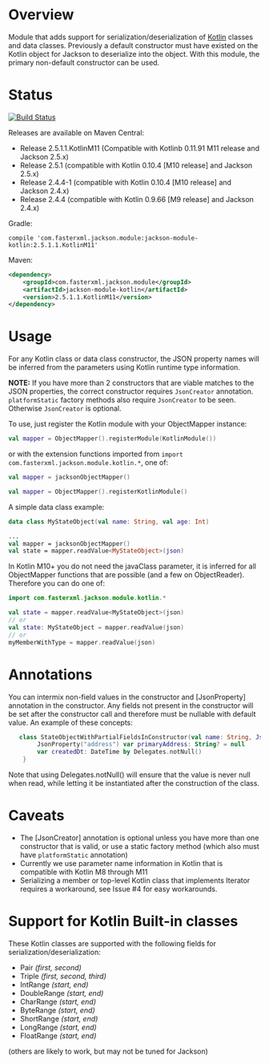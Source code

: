 # Overview

Module that adds support for serialization/deserialization of [Kotlin](http://kotlinlang.org) classes and data classes.  Previously a default constructor must have existed on the Kotlin object for Jackson to deserialize into the object.  With this module, the primary non-default constructor can be used.

# Status

[![Build Status](https://travis-ci.org/FasterXML/jackson-module-kotlin.svg)](https://travis-ci.org/FasterXML/jackson-module-kotlin)

Releases are available on Maven Central:

* Release 2.5.1.1.KotlinM11 (Compatible with Kotlinb 0.11.91 M11 release and Jackson 2.5.x)
* Release 2.5.1 (compatible with Kotlin 0.10.4 [M10 release] and Jackson 2.5.x)
* Release 2.4.4-1 (compatible with Kotlin 0.10.4 [M10 release] and Jackson 2.4.x)
* Release 2.4.4 (compatible with Kotlin 0.9.66 [M9 release] and Jackson 2.4.x)

Gradle:
```
compile 'com.fasterxml.jackson.module:jackson-module-kotlin:2.5.1.1.KotlinM11'
```

Maven:
```xml
<dependency>
    <groupId>com.fasterxml.jackson.module</groupId>
    <artifactId>jackson-module-kotlin</artifactId>
    <version>2.5.1.1.KotlinM11</version>
</dependency>
```

# Usage

For any Kotlin class or data class constructor, the JSON property names will be inferred from the parameters using Kotlin runtime type information.

**NOTE:**  If you have more than 2 constructors that are viable matches to the JSON properties, the correct constructor requires `JsonCreator` annotation.  `platformStatic` factory methods also require `JsonCreator` to be seen.  Otherwise `JsonCreator` is optional.

To use, just register the Kotlin module with your ObjectMapper instance:

```kotlin
val mapper = ObjectMapper().registerModule(KotlinModule())
```

or with the extension functions imported from `import com.fasterxml.jackson.module.kotlin.*`, one of:

```kotlin
val mapper = jacksonObjectMapper()
```

```kotlin
val mapper = ObjectMapper().registerKotlinModule()
```

A simple data class example:
```kotlin
data class MyStateObject(val name: String, val age: Int)

...
val mapper = jacksonObjectMapper()
val state = mapper.readValue<MyStateObject>(json)

```

In Kotlin M10+ you do not need the javaClass parameter, it is inferred for all ObjectMapper functions that are possible (and a few on ObjectReader).  Therefore you can do one of:
```kotlin
import com.fasterxml.jackson.module.kotlin.*

val state = mapper.readValue<MyStateObject>(json)
// or
val state: MyStateObject = mapper.readValue(json)
// or
myMemberWithType = mapper.readValue(json)
```

# Annotations

You can intermix non-field values in the constructor and [JsonProperty] annotation in the constructor.  Any fields not present in the constructor will be set after the constructor call and therefore must be nullable with default value.  An example of these concepts:

```kotlin
   class StateObjectWithPartialFieldsInConstructor(val name: String, JsonProperty("age") val years: Int)    {
        JsonProperty("address") var primaryAddress: String? = null
        var createdDt: DateTime by Delegates.notNull()
    }
```

Note that using Delegates.notNull() will ensure that the value is never null when read, while letting it be instantiated after the construction of the class.

# Caveats

* The [JsonCreator] annotation is optional unless you have more than one constructor that is valid, or use a static factory method (which also must have `platformStatic` annotation)
* Currently we use parameter name information in Kotlin that is compatible with Kotlin M8 through M11
* Serializing a member or top-level Kotlin class that implements Iterator requires a workaround, see Issue #4 for easy workarounds.
 
# Support for Kotlin Built-in classes

These Kotlin classes are supported with the following fields for serialization/deserialization:

* Pair _(first, second)_
* Triple _(first, second, third)_
* IntRange _(start, end)_
* DoubleRange _(start, end)_
* CharRange _(start, end)_
* ByteRange _(start, end)_
* ShortRange _(start, end)_
* LongRange _(start, end)_
* FloatRange _(start, end)_

(others are likely to work, but may not be tuned for Jackson)
